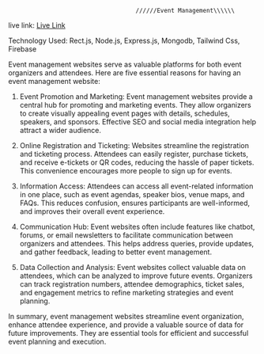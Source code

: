                                         //////Event Management\\\\\\


live link: <a href="https://comforting-muffin-f22b80.netlify.app/">Live Link</a>

Technology Used: Rect.js, Node.js, Express.js, Mongodb, Tailwind Css, Firebase

Event management websites serve as valuable platforms for both event organizers and attendees. Here are five essential reasons for having an event management website:

1. Event Promotion and Marketing: Event management websites provide a central hub for promoting and marketing events. They allow organizers to create visually appealing event pages with details, schedules, speakers, and sponsors. Effective SEO and social media integration help attract a wider audience.

2. Online Registration and Ticketing: Websites streamline the registration and ticketing process. Attendees can easily register, purchase tickets, and receive e-tickets or QR codes, reducing the hassle of paper tickets. This convenience encourages more people to sign up for events.

3. Information Access: Attendees can access all event-related information in one place, such as event agendas, speaker bios, venue maps, and FAQs. This reduces confusion, ensures participants are well-informed, and improves their overall event experience.

4. Communication Hub: Event websites often include features like chatbot, forums, or email newsletters to facilitate communication between organizers and attendees. This helps address queries, provide updates, and gather feedback, leading to better event management.

5. Data Collection and Analysis: Event websites collect valuable data on attendees, which can be analyzed to improve future events. Organizers can track registration numbers, attendee demographics, ticket sales, and engagement metrics to refine marketing strategies and event planning.

In summary, event management websites streamline event organization, enhance attendee experience, and provide a valuable source of data for future improvements. They are essential tools for efficient and successful event planning and execution.

